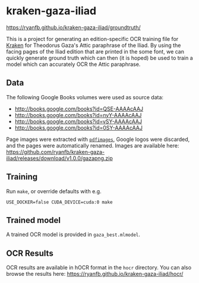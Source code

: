 # kraken-gaza-iliad

<https://ryanfb.github.io/kraken-gaza-iliad/groundtruth/>

This is a project for generating an edition-specific OCR training file for [Kraken](http://kraken.re/) for Theodorus Gaza's Attic paraphrase of the Iliad. By using the facing pages of the Iliad edition that are printed in the some font, we can quickly generate ground truth which can then (it is hoped) be used to train a model which can accurately OCR the Attic paraphrase.

## Data

The following Google Books volumes were used as source data:

* <http://books.google.com/books?id=QSE-AAAAcAAJ>
* <http://books.google.com/books?id=nyY-AAAAcAAJ>
* <http://books.google.com/books?id=vSY-AAAAcAAJ>
* <http://books.google.com/books?id=0SY-AAAAcAAJ>

Page images were extracted with [`pdfimages`](https://en.wikipedia.org/wiki/Pdfimages), Google logos were discarded, and the pages were automatically renamed. Images are available here: <https://github.com/ryanfb/kraken-gaza-iliad/releases/download/v1.0.0/gazapng.zip>

## Training

Run `make`, or override defaults with e.g.

    USE_DOCKER=false CUDA_DEVICE=cuda:0 make

## Trained model

A trained OCR model is provided in `gaza_best.mlmodel`.

## OCR Results

OCR results are available in hOCR format in the `hocr` directory. You can also browse the results here: <https://ryanfb.github.io/kraken-gaza-iliad/hocr/>
